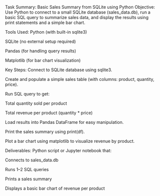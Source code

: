 Task Summary: Basic Sales Summary from SQLite using Python
Objective:
Use Python to connect to a small SQLite database (sales_data.db), run a basic SQL query to summarize sales data, and display the results using print statements and a simple bar chart.

Tools Used:
Python (with built-in sqlite3)

SQLite (no external setup required)

Pandas (for handling query results)

Matplotlib (for bar chart visualization)

Key Steps:
Connect to SQLite database using sqlite3.

Create and populate a simple sales table (with columns: product, quantity, price).

Run SQL query to get:

Total quantity sold per product

Total revenue per product (quantity * price)

Load results into Pandas DataFrame for easy manipulation.

Print the sales summary using print(df).

Plot a bar chart using matplotlib to visualize revenue by product.

Deliverables:
Python script or Jupyter notebook that:

Connects to sales_data.db

Runs 1–2 SQL queries

Prints a sales summary

Displays a basic bar chart of revenue per product

